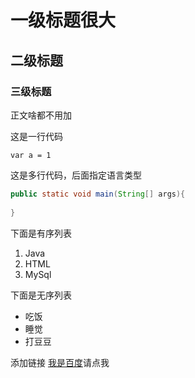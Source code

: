 # 一级标题很大
## 二级标题
### 三级标题

正文啥都不用加

这是一行代码

`var a = 1`

这是多行代码，后面指定语言类型

```java
public static void main(String[] args){
  
}
```

下面是有序列表
1. Java
2. HTML
3. MySql

下面是无序列表
* 吃饭
* 睡觉
* 打豆豆

添加链接
[我是百度](https://www.baidu.com)请点我
